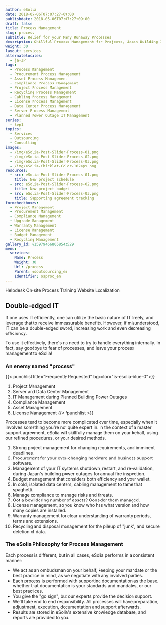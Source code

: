 ```yaml
---
author: eSolia
date: 2018-05-06T07:07:27+09:00
publishdate: 2018-05-06T07:07:27+09:00
draft: false
title: Process Management
slug: process
subtitle: Relief for your Many Runaway Processes
description: Skillful Process Management for Projects, Japan Building Inspection Power Outages, Procurement, Asset Mgt, Compliance, Upgrade or any other IT or business processes. - from eSolia Inc.
weight: 30
layout: services
alternatelocales:
  - ja-JP
tags:
  - Process Management
  - Procurement Process Management
  - Asset Process Management
  - Compliance Process Management
  - Project Process Management
  - Recycling Process Management
  - Cabling Process Management
  - License Process Management
  - Data Center Process Management
  - Server Process Management
  - Planned Power Outage IT Management
series:
  - top1
topics:
  - Services
  - Outsourcing
  - Consulting
images:
  - /img/eSolia-Post-Slider-Process-01.png
  - /img/eSolia-Post-Slider-Process-02.png
  - /img/eSolia-Post-Slider-Process-03.png
  - /img/eSolia-Chicklet-Color-1024px.png
resources:
  - src: eSolia-Post-Slider-Process-01.png
    title: New project schedule
  - src: eSolia-Post-Slider-Process-02.png
    title: New project budget
  - src: eSolia-Post-Slider-Process-03.png
    title: Supporting agreement tracking
formcheckboxes:
  - Project Management
  - Procurement Management
  - Compliance Management
  - Upgrade Management
  - Warranty Management
  - License Management
  - Budget Management
  - Recycling Management
gallery_id: 6159794668058542529
menu:
  services:
    Name: Process
    Weight: 30
    Url: /process
    Parent: osoutsourcing_en
    Identifier: osproc_en
---
```


<div class="buttons has-addons is-hidden-tablet">
  <a class="button" href="/outsourcing"><span class="icon"><i class="fas fa-anchor"></i></span></a>
  <a class="button" href="/helpdesk">Helpdesk</a>
  <a class="button" href="/on-site">On-site</a>
  <a class="button is-active" href="/process">Process</a>
  <a class="button" href="/training">Training</a>
  <a class="button" href="/website-design">Website</a>
  <a class="button" href="/localization">Localization</a>
</div>

## Double-edged IT

If one uses IT efficiently, one can utilize the basic nature of IT freely, and leverage that to receive immeasurable benefits. However, if misunderstood, IT can be a double-edged sword, increasing work and even decreasing efficiency.

To use it effectively, there's no need to try to handle everything internally. In fact, say goodbye to fear of processes, and leave your process management to eSolia!

### An enemy named "process"

{{< punchlist title="Frequently Requested" bgcolor="is-esolia-blue-0">}}
1. Project Management
1. Server and Data Center Management
1. IT Management during Planned Building Power Outages 
1. Compliance Management
1. Asset Management
1. License Management
{{< /punchlist >}}

Processes tend to become more complicated over time, especially when it involves something you're not quite expert in. In the context of a master support agreement, eSolia will skillfully manage them on your behalf, using our refined procedures, or your desired methods.

1. Strong project management for changing requirements, and imminent deadlines.
1. Procurement for your ever-changing hardware and business support software.
1. Management of your IT systems shutdown, restart, and re-validation, during Japan's building power outages for annual fire inspection.
1. Budget management that considers both efficiency and your wallet.
1. In cold, isolated data centers, cabling management to tame that spaghetti.
1. Manage compliance to manage risks and threats.
1. Got a bewildering number of assets? Consider them managed.  
1. License management, so you know who has what version and how many copies are installed.
1. Warranty management for clear understanding of warranty periods, terms and extensions.
1. Recycling and disposal management for the pileup of "junk", and secure deletion of data.

### The eSolia Philosophy for Process Management

Each process is different, but in all cases, eSolia performs in a consistent manner:

* We act as an ombudsman on your behalf, keeping your mandate or the best practice in mind, as we negotiate with any involved parties.
* Each process is performed with supporting documentation as the base, whether that documentation is your standards and mandates, or our best practices.
* You give the "go sign", but our experts provide the decision support.
* We'll take end to end responsibility. All processes will have preparation, adjustment, execution, documentation and support afterwards.
* Results are stored in eSolia's extensive knowledge database, and reports are provided to you.
